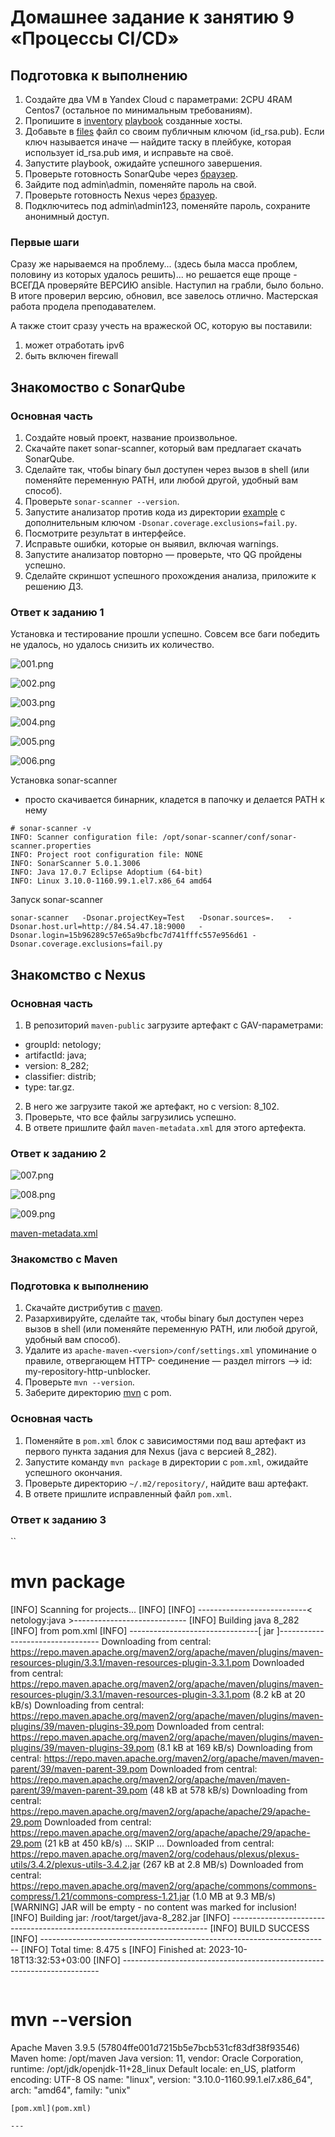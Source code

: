 # Домашнее задание к занятию 9 «Процессы CI/CD»

## Подготовка к выполнению

1. Создайте два VM в Yandex Cloud с параметрами: 2CPU 4RAM Centos7 (остальное по минимальным требованиям).
2. Пропишите в [inventory](./infrastructure/inventory/cicd/hosts.yml) [playbook](./infrastructure/site.yml) созданные хосты.
3. Добавьте в [files](./infrastructure/files/) файл со своим публичным ключом (id_rsa.pub). Если ключ называется иначе — найдите таску в плейбуке, которая использует id_rsa.pub имя, и исправьте на своё.
4. Запустите playbook, ожидайте успешного завершения.
5. Проверьте готовность SonarQube через [браузер](http://localhost:9000).
6. Зайдите под admin\admin, поменяйте пароль на свой.
7.  Проверьте готовность Nexus через [бразуер](http://localhost:8081).
8. Подключитесь под admin\admin123, поменяйте пароль, сохраните анонимный доступ.

### Первые шаги 

Сразу же нарываемся на проблему... (здесь была масса проблем, половину из которых удалось решить)... но решается еще проще - ВСЕГДА проверяйте ВЕРСИЮ ansible. Наступил на грабли, было больно. В итоге проверил версию, обновил, все завелось отлично. Мастерская работа продела преподавателем.

А также стоит сразу учесть на вражеской ОС, которую вы поставили:
1) может отработать ipv6 
2) быть включен firewall

## Знакомоство с SonarQube

### Основная часть

1. Создайте новый проект, название произвольное.
2. Скачайте пакет sonar-scanner, который вам предлагает скачать SonarQube.
3. Сделайте так, чтобы binary был доступен через вызов в shell (или поменяйте переменную PATH, или любой другой, удобный вам способ).
4. Проверьте `sonar-scanner --version`.
5. Запустите анализатор против кода из директории [example](./example) с дополнительным ключом `-Dsonar.coverage.exclusions=fail.py`.
6. Посмотрите результат в интерфейсе.
7. Исправьте ошибки, которые он выявил, включая warnings.
8. Запустите анализатор повторно — проверьте, что QG пройдены успешно.
9. Сделайте скриншот успешного прохождения анализа, приложите к решению ДЗ.


### Ответ к заданию 1

Установка и тестирование прошли успешно. 
Совсем все баги победить не удалось, но удалось снизить их количество.

![001.png](001.png)

![002.png](002.png)

![003.png](003.png)

![004.png](004.png)

![005.png](005.png)

![006.png](006.png)

Установка sonar-scanner
- просто скачивается бинарник, кладется в папочку и делается PATH к нему

```
# sonar-scanner -v
INFO: Scanner configuration file: /opt/sonar-scanner/conf/sonar-scanner.properties
INFO: Project root configuration file: NONE
INFO: SonarScanner 5.0.1.3006
INFO: Java 17.0.7 Eclipse Adoptium (64-bit)
INFO: Linux 3.10.0-1160.99.1.el7.x86_64 amd64
```

Запуск sonar-scanner
```
sonar-scanner   -Dsonar.projectKey=Test   -Dsonar.sources=.   -Dsonar.host.url=http://84.54.47.18:9000   -Dsonar.login=15b96289c57e65a9bcfbc7d741fffc557e956d61 -Dsonar.coverage.exclusions=fail.py
```

## Знакомство с Nexus

### Основная часть

1. В репозиторий `maven-public` загрузите артефакт с GAV-параметрами:

 *    groupId: netology;
 *    artifactId: java;
 *    version: 8_282;
 *    classifier: distrib;
 *    type: tar.gz.
   
2. В него же загрузите такой же артефакт, но с version: 8_102.
3. Проверьте, что все файлы загрузились успешно.
4. В ответе пришлите файл `maven-metadata.xml` для этого артефекта.


### Ответ к заданию 2

![007.png](007.png)

![008.png](008.png)

![009.png](009.png)

[maven-metadata.xml](maven-metadata.xml)

### Знакомство с Maven

### Подготовка к выполнению

1. Скачайте дистрибутив с [maven](https://maven.apache.org/download.cgi).
2. Разархивируйте, сделайте так, чтобы binary был доступен через вызов в shell (или поменяйте переменную PATH, или любой другой, удобный вам способ).
3. Удалите из `apache-maven-<version>/conf/settings.xml` упоминание о правиле, отвергающем HTTP- соединение — раздел mirrors —> id: my-repository-http-unblocker.
4. Проверьте `mvn --version`.
5. Заберите директорию [mvn](./mvn) с pom.

### Основная часть

1. Поменяйте в `pom.xml` блок с зависимостями под ваш артефакт из первого пункта задания для Nexus (java с версией 8_282).
2. Запустите команду `mvn package` в директории с `pom.xml`, ожидайте успешного окончания.
3. Проверьте директорию `~/.m2/repository/`, найдите ваш артефакт.
4. В ответе пришлите исправленный файл `pom.xml`.

### Ответ к заданию 3

``
# mvn package
[INFO] Scanning for projects...
[INFO]
[INFO] ---------------------------< netology:java >----------------------------
[INFO] Building java 8_282
[INFO]   from pom.xml
[INFO] --------------------------------[ jar ]---------------------------------
Downloading from central: https://repo.maven.apache.org/maven2/org/apache/maven/plugins/maven-resources-plugin/3.3.1/maven-resources-plugin-3.3.1.pom
Downloaded from central: https://repo.maven.apache.org/maven2/org/apache/maven/plugins/maven-resources-plugin/3.3.1/maven-resources-plugin-3.3.1.pom (8.2 kB at 20 kB/s)
Downloading from central: https://repo.maven.apache.org/maven2/org/apache/maven/plugins/maven-plugins/39/maven-plugins-39.pom
Downloaded from central: https://repo.maven.apache.org/maven2/org/apache/maven/plugins/maven-plugins/39/maven-plugins-39.pom (8.1 kB at
169 kB/s)
Downloading from central: https://repo.maven.apache.org/maven2/org/apache/maven/maven-parent/39/maven-parent-39.pom
Downloaded from central: https://repo.maven.apache.org/maven2/org/apache/maven/maven-parent/39/maven-parent-39.pom (48 kB at 578 kB/s)
Downloading from central: https://repo.maven.apache.org/maven2/org/apache/apache/29/apache-29.pom
Downloaded from central: https://repo.maven.apache.org/maven2/org/apache/apache/29/apache-29.pom (21 kB at 450 kB/s)
...
SKIP
...
Downloaded from central: https://repo.maven.apache.org/maven2/org/codehaus/plexus/plexus-utils/3.4.2/plexus-utils-3.4.2.jar (267 kB at 2.8 MB/s)
Downloaded from central: https://repo.maven.apache.org/maven2/org/apache/commons/commons-compress/1.21/commons-compress-1.21.jar (1.0 MB at 9.3 MB/s)
[WARNING] JAR will be empty - no content was marked for inclusion!
[INFO] Building jar: /root/target/java-8_282.jar
[INFO] ------------------------------------------------------------------------
[INFO] BUILD SUCCESS
[INFO] ------------------------------------------------------------------------
[INFO] Total time:  8.475 s
[INFO] Finished at: 2023-10-18T13:32:53+03:00
[INFO] ------------------------------------------------------------------------
```

```
# mvn --version
Apache Maven 3.9.5 (57804ffe001d7215b5e7bcb531cf83df38f93546)
Maven home: /opt/maven
Java version: 11, vendor: Oracle Corporation, runtime: /opt/jdk/openjdk-11+28_linux
Default locale: en_US, platform encoding: UTF-8
OS name: "linux", version: "3.10.0-1160.99.1.el7.x86_64", arch: "amd64", family: "unix"
```
[pom.xml](pom.xml)

---
